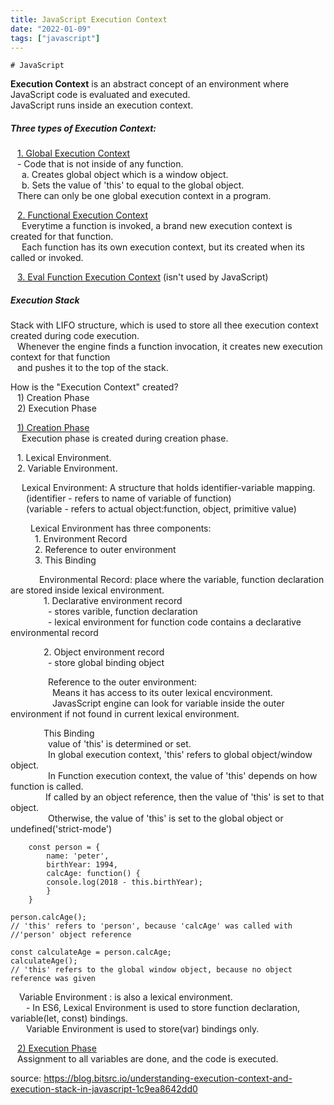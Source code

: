 ```yaml
---
title: JavaScript Execution Context
date: "2022-01-09"
tags: ["javascript"]
---
```


```
# JavaScript
```

**Execution Context** is an abstract concept of an environment where JavaScript code is evaluated and executed. </br>
JavaScript runs inside an execution context.

##### Three types of Execution Context:

&ensp; <U>1. Global Execution Context</U> </br>
&ensp; - Code that is not inside of any function.</br>
&ensp;&ensp; a. Creates global object which is a window object.</br>
&ensp;&ensp; b. Sets the value of 'this' to equal to the global object.</br>
&ensp; There can only be one global execution context in a program.

&ensp; <U>2. Functional Execution Context</U></br>
&ensp;&ensp; Everytime a function is invoked, a brand new execution context is created for that function. </br>
&ensp;&ensp; Each function has its own execution context, but its created when its called or invoked.

&ensp; <U>3. Eval Function Execution Context</U> (isn't used by JavaScript)</br>

##### Execution Stack</br>

Stack with LIFO structure, which is used to store all thee execution context created during code execution.</br>
&ensp; Whenever the engine finds a function invocation, it creates new execution context for that function </br>
&ensp; and pushes it to the top of the stack.</br>

How is the "Execution Context" created? </br>
&ensp; 1) Creation Phase</br>
&ensp; 2) Execution Phase</br>

&ensp; <U>1) Creation Phase</U></br>
&ensp;&ensp; Execution phase is created during creation phase. </br>

&ensp; 1. Lexical Environment. </br>
&ensp; 2. Variable Environment. </br>

&ensp;&ensp; Lexical Environment: A structure that holds identifier-variable mapping. </br>
&ensp;&ensp;&ensp; (identifier - refers to name of variable of function) </br>
&ensp;&ensp;&ensp; (variable - refers to actual object:function, object, primitive value) </br>

&ensp;&ensp;&ensp;&ensp; Lexical Environment has three components: </br>
&ensp;&ensp;&ensp;&ensp;&ensp; 1. Environment Record </br>
&ensp;&ensp;&ensp;&ensp;&ensp; 2. Reference to outer environment </br>
&ensp;&ensp;&ensp;&ensp;&ensp; 3. This Binding </br>

&ensp;&ensp;&ensp;&ensp;&ensp;&ensp; Environmental Record: place where the variable, function declaration are stored inside lexical environment.</br>
&ensp;&ensp;&ensp;&ensp;&ensp;&ensp;&ensp; 1. Declarative environment record</br>
&ensp;&ensp;&ensp;&ensp;&ensp;&ensp;&ensp;&ensp; - stores varible, function declaration</br>
&ensp;&ensp;&ensp;&ensp;&ensp;&ensp;&ensp;&ensp; - lexical environment for function code contains a declarative environmental record</br>

&ensp;&ensp;&ensp;&ensp;&ensp;&ensp;&ensp; 2. Object environment record</br>
&ensp;&ensp;&ensp;&ensp;&ensp;&ensp;&ensp;&ensp; - store global binding object</br>

&ensp;&ensp;&ensp;&ensp;&ensp;&ensp;&ensp;&ensp; Reference to the outer environment:</br>
&ensp;&ensp;&ensp;&ensp;&ensp;&ensp;&ensp;&ensp;&ensp; Means it has access to its outer lexical encvironment.</br>
&ensp;&ensp;&ensp;&ensp;&ensp;&ensp;&ensp;&ensp;&ensp; JavasScript engine can look for variable inside the outer environment if not found in current lexical environment.</br>

&ensp;&ensp;&ensp;&ensp;&ensp;&ensp;&ensp; This Binding</br>
&ensp;&ensp;&ensp;&ensp;&ensp;&ensp;&ensp;&ensp; value of 'this' is determined or set.</br>
&ensp;&ensp;&ensp;&ensp;&ensp;&ensp;&ensp;&ensp; In global execution context, 'this' refers to global object/window object.</br>
&ensp;&ensp;&ensp;&ensp;&ensp;&ensp;&ensp;&ensp; In Function execution context, the value of 'this' depends on how function is called.</br>
&ensp;&ensp;&ensp;&ensp;&ensp;&ensp;&ensp;&ensp;If called by an object reference, then the value of 'this' is set to that object.</br>
&ensp;&ensp;&ensp;&ensp;&ensp;&ensp;&ensp;&ensp; Otherwise, the value of 'this' is set to the global object or undefined('strict-mode')</br>

```
    const person = {
        name: 'peter',
        birthYear: 1994,
        calcAge: function() {
        console.log(2018 - this.birthYear);
        }
    }

person.calcAge();
// 'this' refers to 'person', because 'calcAge' was called with
//'person' object reference

const calculateAge = person.calcAge;
calculateAge();
// 'this' refers to the global window object, because no object reference was given
```

&ensp;&ensp;Variable Environment : is also a lexical environment.</br>
&ensp;&ensp;&ensp; - In ES6, Lexical Environment is used to store function declaration, variable(let, const) bindings. </br>
&ensp;&ensp;&ensp; Variable Environment is used to store(var) bindings only.

&ensp; <U>2) Execution Phase</U></br>
&ensp; Assignment to all variables are done, and the code is executed.

source: https://blog.bitsrc.io/understanding-execution-context-and-execution-stack-in-javascript-1c9ea8642dd0
